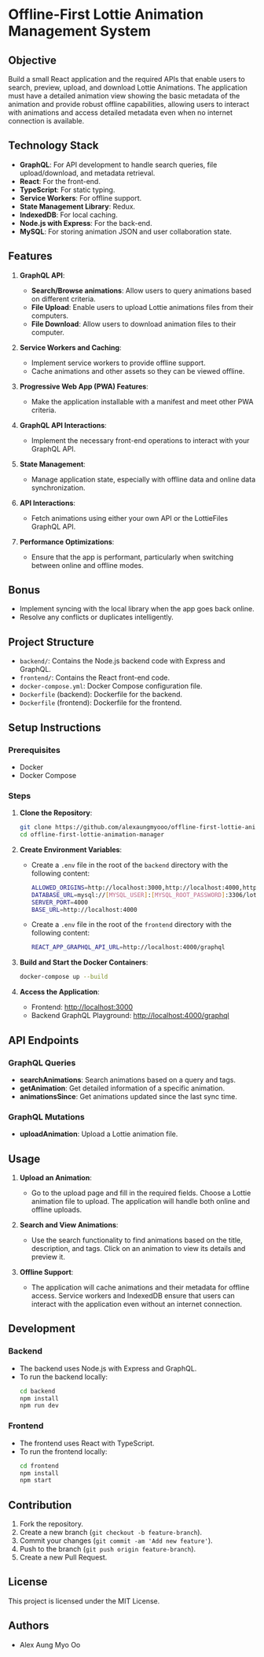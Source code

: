 # Offline-First Lottie Animation Management System

## Objective
Build a small React application and the required APIs that enable users to search, preview, upload, and download Lottie Animations. The application must have a detailed animation view showing the basic metadata of the animation and provide robust offline capabilities, allowing users to interact with animations and access detailed metadata even when no internet connection is available.

## Technology Stack
- **GraphQL**: For API development to handle search queries, file upload/download, and metadata retrieval.
- **React**: For the front-end.
- **TypeScript**: For static typing.
- **Service Workers**: For offline support.
- **State Management Library**: Redux.
- **IndexedDB**: For local caching.
- **Node.js with Express**: For the back-end.
- **MySQL**: For storing animation JSON and user collaboration state.

## Features
1. **GraphQL API**:
   - **Search/Browse animations**: Allow users to query animations based on different criteria.
   - **File Upload**: Enable users to upload Lottie animations files from their computers.
   - **File Download**: Allow users to download animation files to their computer.

2. **Service Workers and Caching**: 
   - Implement service workers to provide offline support.
   - Cache animations and other assets so they can be viewed offline.

3. **Progressive Web App (PWA) Features**:
   - Make the application installable with a manifest and meet other PWA criteria.

4. **GraphQL API Interactions**:
   - Implement the necessary front-end operations to interact with your GraphQL API.

5. **State Management**:
   - Manage application state, especially with offline data and online data synchronization.

6. **API Interactions**:
   - Fetch animations using either your own API or the LottieFiles GraphQL API.

7. **Performance Optimizations**:
   - Ensure that the app is performant, particularly when switching between online and offline modes.

## Bonus
- Implement syncing with the local library when the app goes back online.
- Resolve any conflicts or duplicates intelligently.

## Project Structure
- `backend/`: Contains the Node.js backend code with Express and GraphQL.
- `frontend/`: Contains the React front-end code.
- `docker-compose.yml`: Docker Compose configuration file.
- `Dockerfile` (backend): Dockerfile for the backend.
- `Dockerfile` (frontend): Dockerfile for the frontend.

## Setup Instructions

### Prerequisites
- Docker
- Docker Compose

### Steps

1. **Clone the Repository**:
    ```sh
    git clone https://github.com/alexaungmyooo/offline-first-lottie-animation-manager.git
    cd offline-first-lottie-animation-manager
    ```

2. **Create Environment Variables**:
   - Create a `.env` file in the root of the `backend` directory with the following content:
     ```sh
     ALLOWED_ORIGINS=http://localhost:3000,http://localhost:4000,http://localhost:5173,http://localhost:4173
     DATABASE_URL=mysql://[MYSQL_USER]:[MYSQL_ROOT_PASSWORD]:3306/lottiefiles
     SERVER_PORT=4000
     BASE_URL=http://localhost:4000
     ```

   - Create a `.env` file in the root of the `frontend` directory with the following content:
     ```sh
     REACT_APP_GRAPHQL_API_URL=http://localhost:4000/graphql
     ```

3. **Build and Start the Docker Containers**:
    ```sh
    docker-compose up --build
    ```

4. **Access the Application**:
   - Frontend: [http://localhost:3000](http://localhost:3000)
   - Backend GraphQL Playground: [http://localhost:4000/graphql](http://localhost:4000/graphql)
   
## API Endpoints

### GraphQL Queries

- **searchAnimations**: Search animations based on a query and tags.
- **getAnimation**: Get detailed information of a specific animation.
- **animationsSince**: Get animations updated since the last sync time.

### GraphQL Mutations

- **uploadAnimation**: Upload a Lottie animation file.

## Usage

1. **Upload an Animation**:
   - Go to the upload page and fill in the required fields. Choose a Lottie animation file to upload. The application will handle both online and offline uploads.

2. **Search and View Animations**:
   - Use the search functionality to find animations based on the title, description, and tags. Click on an animation to view its details and preview it.

3. **Offline Support**:
   - The application will cache animations and their metadata for offline access. Service workers and IndexedDB ensure that users can interact with the application even without an internet connection.

## Development

### Backend

- The backend uses Node.js with Express and GraphQL.
- To run the backend locally:
    ```sh
    cd backend
    npm install
    npm run dev
    ```

### Frontend

- The frontend uses React with TypeScript.
- To run the frontend locally:
    ```sh
    cd frontend
    npm install
    npm start
    ```

## Contribution

1. Fork the repository.
2. Create a new branch (`git checkout -b feature-branch`).
3. Commit your changes (`git commit -am 'Add new feature'`).
4. Push to the branch (`git push origin feature-branch`).
5. Create a new Pull Request.

## License

This project is licensed under the MIT License.

## Authors

- Alex Aung Myo Oo
